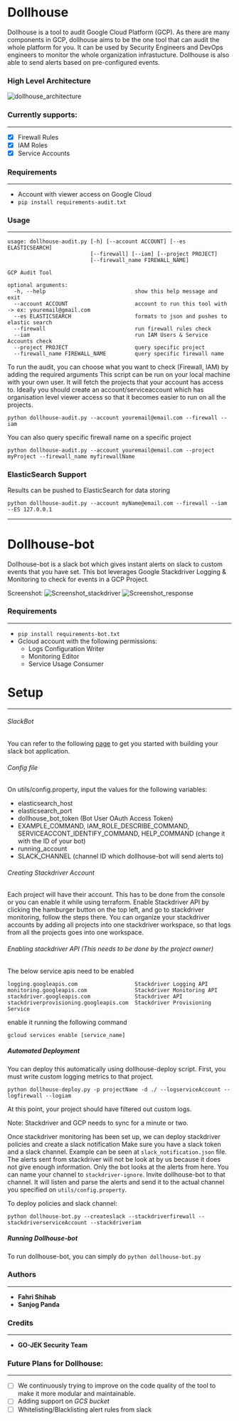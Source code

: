 # Dollhouse

Dollhouse is a tool to audit Google Cloud Platform (GCP). As there are many components in GCP, dollhouse aims to be the one tool that can audit the whole platform for you.
It can be used by Security Engineers and DevOps engineers to monitor the whole organization infrastucture. Dollhouse is also able to send alerts based on pre-configured events.

### High Level Architecture
![dollhouse_architecture](img/dollhouse-architecture.jpg "architecture")

 
### Currently supports: 
------------------------------
- [x] Firewall Rules 
- [x] IAM Roles 
- [x] Service Accounts 

### Requirements
------------------------------
- Account with viewer access on Google Cloud
- `pip install requirements-audit.txt`

### Usage
------------------------------
```
usage: dollhouse-audit.py [-h] [--account ACCOUNT] [--es ELASTICSEARCH]
                          [--firewall] [--iam] [--project PROJECT]
                          [--firewall_name FIREWALL_NAME]

GCP Audit Tool

optional arguments:
  -h, --help                            show this help message and exit
  --account ACCOUNT                     account to run this tool with -> ex: youremail@gmail.com
  --es ELASTICSEARCH                    formats to json and pushes to elastic search
  --firewall                            run firewall rules check
  --iam                                 run IAM Users & Service Accounts check
  --project PROJECT                     query specific project
  --firewall_name FIREWALL_NAME         query specific firewall name
```

To run the audit, you can choose what you want to check (Firewall, IAM) by adding the required arguments
This script can be run on your local machine with your own user. It will fetch the projects that your account has access to. Ideally you should create an account/serviceaccount which has organisation level viewer access so that it becomes easier to run on all the projects.
```
python dollhouse-audit.py --account youremail@email.com --firewall --iam
```
You can also query specific firewall name on a specific project
```
python dollhouse-audit.py --account youremail@email.com --project myProject --firewall_name myfirewallName
```

### ElasticSearch Support
Results can be pushed to ElasticSearch for data storing
```
python dollhouse-audit.py --account myName@email.com --firewall --iam --ES 127.0.0.1
```
------------------------------


# Dollhouse-bot

Dollhouse-bot is a slack bot which gives instant alerts on slack to custom events that you have set. This bot leverages Google Stackdriver Logging & Monitoring to check for events in a GCP Project. 


Screenshot: 
![Screenshot_stackdriver](img/Screen%20Shot%202018-08-31%20at%2011.47.47.png "stackdriver")
![Screenshot_response](img/dollhouse_patch_alert.png "response")



### Requirements
------------------------------
- `pip install requirements-bot.txt`
- Gcloud account with the following permissions: 
    * Logs Configuration Writer
    * Monitoring Editor
    * Service Usage Consumer

# Setup
------------------------------

###### SlackBot 
You can refer to the following [page](https://www.fullstackpython.com/blog/build-first-slack-bot-python.html "Build your first slack bot python") to get you started with building your slack bot application.

###### Config file 
On utils/config.property, input the values for the following variables:
- elasticsearch_host
- elasticsearch_port
- dollhouse_bot_token (Bot User OAuth Access Token)
- EXAMPLE_COMMAND, IAM_ROLE_DESCRIBE_COMMAND, SERVICEACCONT_IDENTIFY_COMMAND, HELP_COMMAND (change it with the ID of your bot)
- running_account
- SLACK_CHANNEL (channel ID which dollhouse-bot will send alerts to)

###### Creating Stackdriver Account
Each project will have their account. This has to be done from the console or you can enable it while using terraform.
Enable Stackdriver API by clicking the hamburger button on the top left, and go to stackdriver monitoring, follow the steps there.
You can organize your stackdriver accounts by adding all projects into one stackdriver workspace, so that logs from all the projects goes into one workspace. 

###### Enabling stackdriver API *(This needs to be done by the project owner)*

The below service apis need to be enabled 
```
logging.googleapis.com                  Stackdriver Logging API
monitoring.googleapis.com               Stackdriver Monitoring API
stackdriver.googleapis.com              Stackdriver API
stackdriverprovisioning.googleapis.com  Stackdriver Provisioning Service
``` 
enable it running the following command
```
gcloud services enable [service_name]
```

##### Automated Deployment

You can deploy this automatically using dollhouse-deploy script.
First, you must write custom logging metrics to that project.
```
python dollhouse-deploy.py -p projectName -d ./ --logserviceAccount --logfirewall --logiam
```

At this point, your project should have filtered out custom logs.

Note: Stackdriver and GCP needs to sync for a minute or two.

Once stackdriver monitoring has been set up, we can deploy stackdriver policies and create a slack notification
Make sure you have a slack token and a slack channel. Example can be seen at `slack_notification.json` file. The alerts sent from stackdriver will not be look at by us because it does not give enough information. Only the bot looks at the alerts from here. You can name your channel to `stackdriver-ignore`. Invite dollhouse-bot to that channel. It will listen and parse the alerts and send it to the actual channel you specified on `utils/config.property`.

To deploy policies and slack channel:
```
python dollhouse-bot.py --createslack --stackdriverfirewall --stackdriverserviceAccount --stackdriveriam
```

##### Running Dollhouse-bot
To run dollhouse-bot, you can simply do
`python dollhouse-bot.py`

### Authors
------------------------------

* **Fahri Shihab**
* **Sanjog Panda**

### Credits
------------------------------
* **GO-JEK Security Team**

### Future Plans for Dollhouse:
------------------------------

- [ ] We continuously trying to improve on the code quality of the tool to make it more modular and maintainable.
- [ ] Adding support on *GCS bucket* 
- [ ] Whitelisting/Blacklisting alert rules from slack
